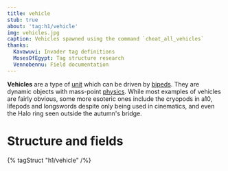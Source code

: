 ```yaml
---
title: vehicle
stub: true
about: 'tag:h1/vehicle'
img: vehicles.jpg
caption: Vehicles spawned using the command `cheat_all_vehicles`
thanks:
  Kavawuvi: Invader tag definitions
  MosesOfEgypt: Tag structure research
  Vennobennu: Field documentation
---
```

**Vehicles** are a type of [unit](~) which can be driven by [bipeds](~biped). They are dynamic objects with mass-point [physics](~). While most examples of vehicles are fairly obvious, some more esoteric ones include the cryopods in a10, lifepods and longswords despite only being used in cinematics, and even the Halo ring seen outside the autumn's bridge.

# Structure and fields

{% tagStruct "h1/vehicle" /%}
